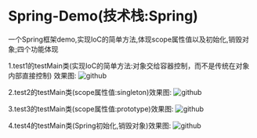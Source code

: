 # Spring-Demo(技术栈:Spring)
一个Spring框架demo,实现IoC的简单方法,体现scope属性值以及初始化,销毁对象;四个功能体现

1.test1的testMain类(实现IoC的简单方法:对象交给容器控制，而不是传统在对象内部直接控制) 效果图:
![github](https://github.com/MaoZiYang/Spring-Demo/blob/master/src/image/test1.png)

2.test2的testMain类(scope属性值:singleton)效果图:
![github](https://github.com/MaoZiYang/Spring-Demo/blob/master/src/image/test2.png)  

3.test3的testMain类(scope属性值:prototype)效果图:
![github](https://github.com/MaoZiYang/Spring-Demo/blob/master/src/image/test3.png)  

4.test4的testMain类(Spring初始化,销毁对象)效果图:
![github](https://github.com/MaoZiYang/Spring-Demo/blob/master/src/image/test4.png)
